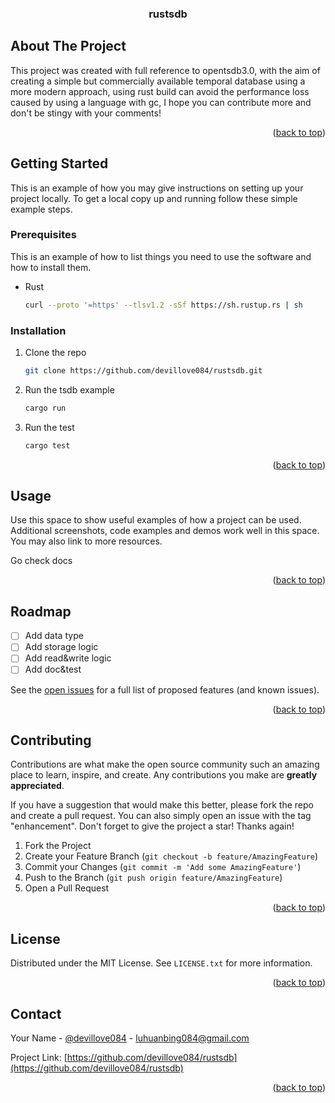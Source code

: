 <h3 align="center">rustsdb</h3>

## About The Project

This project was created with full reference to opentsdb3.0, with the aim of creating a simple but commercially available temporal database using a more modern approach, using rust build can avoid the performance loss caused by using a language with gc, I hope you can contribute more and don't be stingy with your comments!

<p align="right">(<a href="#readme-top">back to top</a>)</p>

<!-- GETTING STARTED -->
## Getting Started

This is an example of how you may give instructions on setting up your project locally.
To get a local copy up and running follow these simple example steps.

### Prerequisites

This is an example of how to list things you need to use the software and how to install them.
* Rust
  ```sh
  curl --proto '=https' --tlsv1.2 -sSf https://sh.rustup.rs | sh
  ```

### Installation

1. Clone the repo
   ```sh
   git clone https://github.com/devillove084/rustsdb.git
   ```
2. Run the tsdb example
   ```sh
   cargo run
   ```
3. Run the test
   ```js
   cargo test
   ```

<p align="right">(<a href="#readme-top">back to top</a>)</p>



<!-- USAGE EXAMPLES -->
## Usage

Use this space to show useful examples of how a project can be used. Additional screenshots, code examples and demos work well in this space. You may also link to more resources.

Go check docs

<p align="right">(<a href="#readme-top">back to top</a>)</p>



<!-- ROADMAP -->
## Roadmap

- [ ] Add data type
- [ ] Add storage logic
- [ ] Add read&write logic
- [ ] Add doc&test

See the [open issues](https://github.com/devillove084/rustsdb/issues) for a full list of proposed features (and known issues).

<p align="right">(<a href="#readme-top">back to top</a>)</p>



<!-- CONTRIBUTING -->
## Contributing

Contributions are what make the open source community such an amazing place to learn, inspire, and create. Any contributions you make are **greatly appreciated**.

If you have a suggestion that would make this better, please fork the repo and create a pull request. You can also simply open an issue with the tag "enhancement".
Don't forget to give the project a star! Thanks again!

1. Fork the Project
2. Create your Feature Branch (`git checkout -b feature/AmazingFeature`)
3. Commit your Changes (`git commit -m 'Add some AmazingFeature'`)
4. Push to the Branch (`git push origin feature/AmazingFeature`)
5. Open a Pull Request

<p align="right">(<a href="#readme-top">back to top</a>)</p>



<!-- LICENSE -->
## License

Distributed under the MIT License. See `LICENSE.txt` for more information.

<p align="right">(<a href="#readme-top">back to top</a>)</p>



<!-- CONTACT -->
## Contact

Your Name - [@devillove084](https://twitter.com/devillove084) - luhuanbing084@gmail.com

Project Link: [https://github.com/devillove084/rustsdb](https://github.com/devillove084/rustsdb)

<p align="right">(<a href="#readme-top">back to top</a>)</p>

